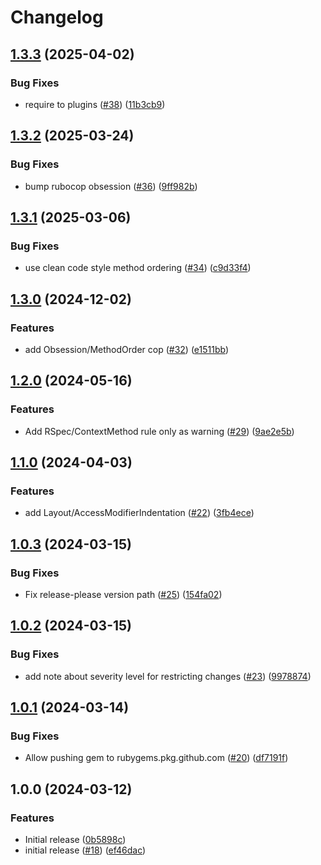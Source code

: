 # Changelog

## [1.3.3](https://github.com/sequra/sequra-style/compare/v1.3.2...v1.3.3) (2025-04-02)


### Bug Fixes

* require to plugins ([#38](https://github.com/sequra/sequra-style/issues/38)) ([11b3cb9](https://github.com/sequra/sequra-style/commit/11b3cb982329eec4ed295e59db258c21ff8296a5))

## [1.3.2](https://github.com/sequra/sequra-style/compare/v1.3.1...v1.3.2) (2025-03-24)


### Bug Fixes

* bump rubocop obsession ([#36](https://github.com/sequra/sequra-style/issues/36)) ([9ff982b](https://github.com/sequra/sequra-style/commit/9ff982bdc1a6ae72e06c093f31b54da4981c7bc8))

## [1.3.1](https://github.com/sequra/sequra-style/compare/v1.3.0...v1.3.1) (2025-03-06)


### Bug Fixes

* use clean code style method ordering ([#34](https://github.com/sequra/sequra-style/issues/34)) ([c9d33f4](https://github.com/sequra/sequra-style/commit/c9d33f4dad18ac168bf86071a6b8e75c423245f0))

## [1.3.0](https://github.com/sequra/sequra-style/compare/v1.2.0...v1.3.0) (2024-12-02)


### Features

* add Obsession/MethodOrder cop ([#32](https://github.com/sequra/sequra-style/issues/32)) ([e1511bb](https://github.com/sequra/sequra-style/commit/e1511bb5576c3b2d0e4cd28799ddb42a61913534))

## [1.2.0](https://github.com/sequra/sequra-style/compare/v1.1.0...v1.2.0) (2024-05-16)


### Features

* Add RSpec/ContextMethod rule only as warning ([#29](https://github.com/sequra/sequra-style/issues/29)) ([9ae2e5b](https://github.com/sequra/sequra-style/commit/9ae2e5bb007d5175986a7436e358d915e12c0c90))

## [1.1.0](https://github.com/sequra/sequra-style/compare/v1.0.3...v1.1.0) (2024-04-03)


### Features

* add Layout/AccessModifierIndentation ([#22](https://github.com/sequra/sequra-style/issues/22)) ([3fb4ece](https://github.com/sequra/sequra-style/commit/3fb4ecef5ee89e78592f4658b904c84ff98df953))

## [1.0.3](https://github.com/sequra/sequra-style/compare/v1.0.2...v1.0.3) (2024-03-15)


### Bug Fixes

* Fix release-please version path ([#25](https://github.com/sequra/sequra-style/issues/25)) ([154fa02](https://github.com/sequra/sequra-style/commit/154fa02e0f9cbeaa290f0c677b2cf97fcbb908cb))

## [1.0.2](https://github.com/sequra/sequra-style/compare/v1.0.1...v1.0.2) (2024-03-15)


### Bug Fixes

* add note about severity level for restricting changes ([#23](https://github.com/sequra/sequra-style/issues/23)) ([9978874](https://github.com/sequra/sequra-style/commit/99788746845c79e9e7239edd49df1286a9e38a5f))

## [1.0.1](https://github.com/sequra/sequra-style/compare/v1.0.0...v1.0.1) (2024-03-14)


### Bug Fixes

* Allow pushing gem to rubygems.pkg.github.com ([#20](https://github.com/sequra/sequra-style/issues/20)) ([df7191f](https://github.com/sequra/sequra-style/commit/df7191f7f212d416a4531d358b27769d45458cda))

## 1.0.0 (2024-03-12)


### Features

* Initial release ([0b5898c](https://github.com/sequra/sequra-style/commit/0b5898ce8dd54b2570a4eac51d5352c74f484570))
* initial release ([#18](https://github.com/sequra/sequra-style/issues/18)) ([ef46dac](https://github.com/sequra/sequra-style/commit/ef46dac4b7f6e1d6bbe89c155bb673219a0e30ba))
